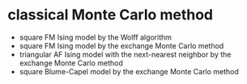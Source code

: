 # classical Monte Carlo method

* square FM Ising model by the Wolff algorithm
* square FM Ising model by the exchange Monte Carlo method
* triangular AF Ising model with the next-nearest neighbor by the exchange Monte Carlo method
* square Blume-Capel model by the exchange Monte Carlo method

